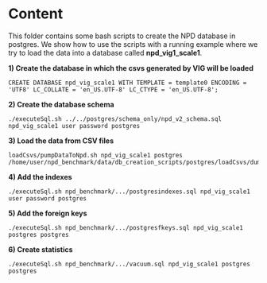 Content
======

This folder contains some bash scripts to create the NPD database in postgres. We show how to use the scripts with a running example where we try to load the data into a database called **npd_vig1_scale1**. 

**1) Create the database in which the csvs generated by VIG will be loaded**

~~~
CREATE DATABASE npd_vig_scale1 WITH TEMPLATE = template0 ENCODING = 'UTF8' LC_COLLATE = 'en_US.UTF-8' LC_CTYPE = 'en_US.UTF-8';
~~~

**2) Create the database schema**

~~~
./executeSql.sh ../../postgres/schema_only/npd_v2_schema.sql npd_vig_scale1 user password postgres
~~~

**3) Load the data from CSV files**

~~~
loadCsvs/pumpDataToNpd.sh npd_vig_scale1 postgres /home/user/npd_benchmark/data/db_creation_scripts/postgres/loadCsvs/dumps
~~~

**4) Add the indexes**

~~~
./executeSql.sh npd_benchmark/.../postgresindexes.sql npd_vig_scale1 user password postgres
~~~

**5) Add the foreign keys**

~~~
./executeSql.sh npd_benchmark/.../postgresfkeys.sql npd_vig_scale1 postgres postgres
~~~

**6) Create statistics**

~~~
./executeSql.sh npd_benchmark/.../vacuum.sql npd_vig_scale1 postgres postgres
~~~
